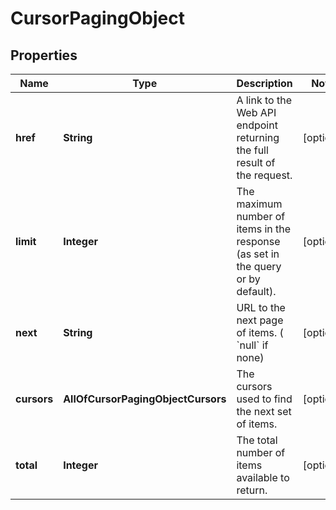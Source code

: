 # CursorPagingObject

## Properties
Name | Type | Description | Notes
------------ | ------------- | ------------- | -------------
**href** | **String** | A link to the Web API endpoint returning the full result of the request. |  [optional]
**limit** | **Integer** | The maximum number of items in the response (as set in the query or by default). |  [optional]
**next** | **String** | URL to the next page of items. ( &#x60;null&#x60; if none) |  [optional]
**cursors** | **AllOfCursorPagingObjectCursors** | The cursors used to find the next set of items. |  [optional]
**total** | **Integer** | The total number of items available to return. |  [optional]
